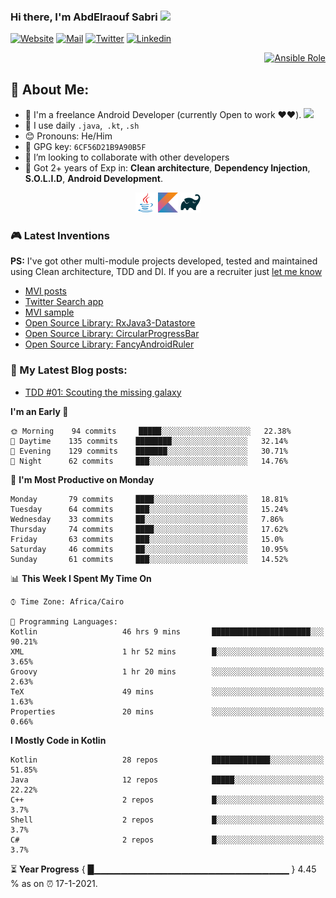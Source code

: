 ### Hi there, I'm AbdElraouf Sabri <img src="https://media.giphy.com/media/hvRJCLFzcasrR4ia7z/giphy.gif" width="25px">
[![Website](https://img.shields.io/badge/-Portfolio-black?style=for-the-badge&logo=google-chrome&logoColor=white)](https://abd3lraouf.tech/)
[![Mail](https://img.shields.io/badge/-Say%20Hi!-black?style=for-the-badge&logo=gmail)](mailto:abdelraoufsabri@gmail.com)
[![Twitter](https://img.shields.io/badge/-Twitter-black?style=for-the-badge&logo=twitter)](https://twitter.com/abd3lraouf)
[![Linkedin](https://img.shields.io/badge/-LinkedIn-black?style=for-the-badge&logo=Linkedin)](https://www.linkedin.com/in/abdelraouf-sabri/)
<p align='right'>
      <a href="https://github.com/AbdElraoufSabri/AbdElraoufSabri/releases/latest/download/AbdElraouf.Sabri.resume.pdf">
            <img alt="Ansible Role" src="https://img.shields.io/static/v1?color=red&label=Resume&logo=adobe&logoColor=white&style=for-the-badge&message=Download">
      </a>
</p>

## 🤵 About Me:
- 🏦 I'm a freelance Android Developer (currently Open to work ❤️❤️).
      <img src="https://media.giphy.com/media/WUlplcMpOCEmTGBtBW/giphy.gif" width="30">
- 🤔 I use daily `.java`,` .kt`, `.sh`
- 😊 Pronouns: He/Him
- 🔑 GPG key: `6CF56D21B9A90B5F`
- 👯 I’m looking to collaborate with other developers
- 💬 Got 2+ years of Exp in: **Clean architecture**, **Dependency Injection**, **S.O.L.I.D**, **Android Development**.

<p align="center">
<img src="https://raw.githubusercontent.com/devicons/devicon/master/icons/java/java-original.svg" alt="java" width="32" height="32"/> 
<img src="https://raw.githubusercontent.com/devicons/devicon/master/icons/kotlin/kotlin-original.svg" alt="kotlin" width="32" height="32"/> 
<img src="https://raw.githubusercontent.com/devicons/devicon/master/icons/gradle/gradle-plain.svg" alt="gradle" width="32" height="32"/> 
</p>

### 🎮 Latest Inventions
**PS:** I've got other multi-module projects developed, tested and maintained using Clean architecture, TDD and DI. If you are a recruiter just [let me know](mailto:abdelraoufsabri@gmail.com)

- [MVI posts](https://github.com/AbdElraoufSabri/MVIPosts)
- [Twitter Search app](https://github.com/AbdElraoufSabri/WeeTwit)
- [MVI sample](https://github.com/AbdElraoufSabri/mviSample)
- [Open Source Library: RxJava3-Datastore](https://github.com/AbdElraoufSabri/DatastoreWithRxJava3)
- [Open Source Library: CircularProgressBar](https://github.com/AbdElraoufSabri/CircularProgressBar)
- [Open Source Library: FancyAndroidRuler](https://github.com/AbdElraoufSabri/FancyAndroidRuler)

### 📕 My Latest Blog posts:
<!-- BLOG-POST-LIST:START -->
- [TDD #01: Scouting the missing galaxy](https://abd3lraouf.tech/tdd/TDD-01-Scouting-the-missing-galaxy/)
<!-- BLOG-POST-LIST:END -->

<!--START_SECTION:waka-->
**I'm an Early 🐤** 

```text
🌞 Morning    94 commits     █████░░░░░░░░░░░░░░░░░░░░   22.38% 
🌆 Daytime    135 commits    ████████░░░░░░░░░░░░░░░░░   32.14% 
🌃 Evening    129 commits    ███████░░░░░░░░░░░░░░░░░░   30.71% 
🌙 Night      62 commits     ███░░░░░░░░░░░░░░░░░░░░░░   14.76%

```
📅 **I'm Most Productive on Monday** 

```text
Monday       79 commits     ████░░░░░░░░░░░░░░░░░░░░░   18.81% 
Tuesday      64 commits     ███░░░░░░░░░░░░░░░░░░░░░░   15.24% 
Wednesday    33 commits     ██░░░░░░░░░░░░░░░░░░░░░░░   7.86% 
Thursday     74 commits     ████░░░░░░░░░░░░░░░░░░░░░   17.62% 
Friday       63 commits     ███░░░░░░░░░░░░░░░░░░░░░░   15.0% 
Saturday     46 commits     ██░░░░░░░░░░░░░░░░░░░░░░░   10.95% 
Sunday       61 commits     ███░░░░░░░░░░░░░░░░░░░░░░   14.52%

```


📊 **This Week I Spent My Time On** 

```text
⌚︎ Time Zone: Africa/Cairo

💬 Programming Languages: 
Kotlin                   46 hrs 9 mins       ██████████████████████░░░   90.21% 
XML                      1 hr 52 mins        █░░░░░░░░░░░░░░░░░░░░░░░░   3.65% 
Groovy                   1 hr 20 mins        ░░░░░░░░░░░░░░░░░░░░░░░░░   2.63% 
TeX                      49 mins             ░░░░░░░░░░░░░░░░░░░░░░░░░   1.63% 
Properties               20 mins             ░░░░░░░░░░░░░░░░░░░░░░░░░   0.66%

```

**I Mostly Code in Kotlin** 

```text
Kotlin                   28 repos            █████████████░░░░░░░░░░░░   51.85% 
Java                     12 repos            █████░░░░░░░░░░░░░░░░░░░░   22.22% 
C++                      2 repos             █░░░░░░░░░░░░░░░░░░░░░░░░   3.7% 
Shell                    2 repos             █░░░░░░░░░░░░░░░░░░░░░░░░   3.7% 
C#                       2 repos             █░░░░░░░░░░░░░░░░░░░░░░░░   3.7%

```



<!--END_SECTION:waka-->

⏳ **Year Progress** { █▁▁▁▁▁▁▁▁▁▁▁▁▁▁▁▁▁▁▁▁▁▁▁▁▁▁▁▁▁ } 4.45 % as on ⏰ 17-1-2021.


